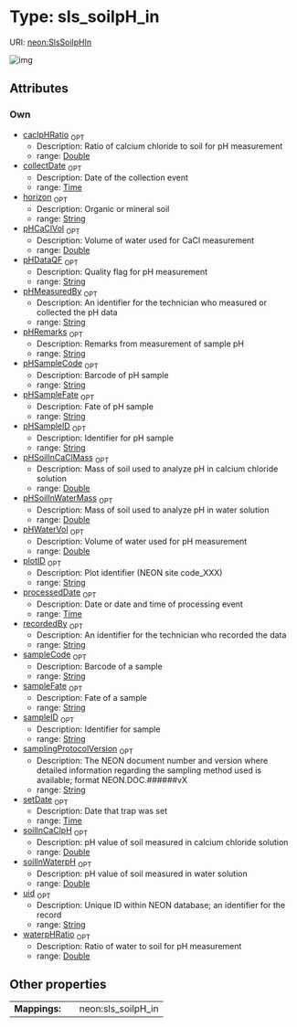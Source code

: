 
# Type: sls_soilpH_in




URI: [neon:SlsSoilpHIn](https://data.neonscience.org/SlsSoilpHIn)


![img](http://yuml.me/diagram/nofunky;dir:TB/class/[SlsSoilpHIn&#124;uid:string%20%3F;plotID:string%20%3F;recordedBy:string%20%3F;sampleID:string%20%3F;setDate:time%20%3F;collectDate:time%20%3F;processedDate:time%20%3F;samplingProtocolVersion:string%20%3F;sampleFate:string%20%3F;sampleCode:string%20%3F;horizon:string%20%3F;pHCaClVol:double%20%3F;pHSampleCode:string%20%3F;pHSampleFate:string%20%3F;pHSampleID:string%20%3F;pHSoilInCaClMass:double%20%3F;pHSoilInWaterMass:double%20%3F;pHWaterVol:double%20%3F;soilInCaClpH:double%20%3F;soilInWaterpH:double%20%3F;caclpHRatio:double%20%3F;pHDataQF:string%20%3F;pHMeasuredBy:string%20%3F;pHRemarks:string%20%3F;waterpHRatio:double%20%3F])

## Attributes


### Own

 * [caclpHRatio](caclpHRatio.md)  <sub>OPT</sub>
    * Description: Ratio of calcium chloride to soil for pH measurement
    * range: [Double](types/Double.md)
 * [collectDate](collectDate.md)  <sub>OPT</sub>
    * Description: Date of the collection event
    * range: [Time](types/Time.md)
 * [horizon](horizon.md)  <sub>OPT</sub>
    * Description: Organic or mineral soil
    * range: [String](types/String.md)
 * [pHCaClVol](pHCaClVol.md)  <sub>OPT</sub>
    * Description: Volume of water used for CaCl measurement
    * range: [Double](types/Double.md)
 * [pHDataQF](pHDataQF.md)  <sub>OPT</sub>
    * Description: Quality flag for pH measurement
    * range: [String](types/String.md)
 * [pHMeasuredBy](pHMeasuredBy.md)  <sub>OPT</sub>
    * Description: An identifier for the technician who measured or collected the pH data
    * range: [String](types/String.md)
 * [pHRemarks](pHRemarks.md)  <sub>OPT</sub>
    * Description: Remarks from measurement of sample pH
    * range: [String](types/String.md)
 * [pHSampleCode](pHSampleCode.md)  <sub>OPT</sub>
    * Description: Barcode of pH sample
    * range: [String](types/String.md)
 * [pHSampleFate](pHSampleFate.md)  <sub>OPT</sub>
    * Description: Fate of pH sample
    * range: [String](types/String.md)
 * [pHSampleID](pHSampleID.md)  <sub>OPT</sub>
    * Description: Identifier for pH sample
    * range: [String](types/String.md)
 * [pHSoilInCaClMass](pHSoilInCaClMass.md)  <sub>OPT</sub>
    * Description: Mass of soil used to analyze pH in calcium chloride solution
    * range: [Double](types/Double.md)
 * [pHSoilInWaterMass](pHSoilInWaterMass.md)  <sub>OPT</sub>
    * Description: Mass of soil used to analyze pH in water solution
    * range: [Double](types/Double.md)
 * [pHWaterVol](pHWaterVol.md)  <sub>OPT</sub>
    * Description: Volume of water used for pH measurement
    * range: [Double](types/Double.md)
 * [plotID](plotID.md)  <sub>OPT</sub>
    * Description: Plot identifier (NEON site code_XXX)
    * range: [String](types/String.md)
 * [processedDate](processedDate.md)  <sub>OPT</sub>
    * Description: Date or date and time of processing event
    * range: [Time](types/Time.md)
 * [recordedBy](recordedBy.md)  <sub>OPT</sub>
    * Description: An identifier for the technician who recorded the data
    * range: [String](types/String.md)
 * [sampleCode](sampleCode.md)  <sub>OPT</sub>
    * Description: Barcode of a sample
    * range: [String](types/String.md)
 * [sampleFate](sampleFate.md)  <sub>OPT</sub>
    * Description: Fate of a sample
    * range: [String](types/String.md)
 * [sampleID](sampleID.md)  <sub>OPT</sub>
    * Description: Identifier for sample
    * range: [String](types/String.md)
 * [samplingProtocolVersion](samplingProtocolVersion.md)  <sub>OPT</sub>
    * Description: The NEON document number and version where detailed information regarding the sampling method used is available; format NEON.DOC.######vX
    * range: [String](types/String.md)
 * [setDate](setDate.md)  <sub>OPT</sub>
    * Description: Date that trap was set
    * range: [Time](types/Time.md)
 * [soilInCaClpH](soilInCaClpH.md)  <sub>OPT</sub>
    * Description: pH value of soil measured in calcium chloride solution
    * range: [Double](types/Double.md)
 * [soilInWaterpH](soilInWaterpH.md)  <sub>OPT</sub>
    * Description: pH value of soil measured in water solution
    * range: [Double](types/Double.md)
 * [uid](uid.md)  <sub>OPT</sub>
    * Description: Unique ID within NEON database; an identifier for the record
    * range: [String](types/String.md)
 * [waterpHRatio](waterpHRatio.md)  <sub>OPT</sub>
    * Description: Ratio of water to soil for pH measurement
    * range: [Double](types/Double.md)

## Other properties

|  |  |  |
| --- | --- | --- |
| **Mappings:** | | neon:sls_soilpH_in |

